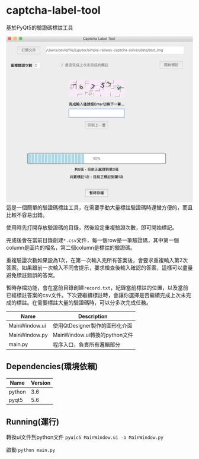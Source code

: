 # captcha-label-tool
基於PyQt5的驗證碼標註工具

![image](./img/captcha-label-tool.png)
這是一個簡單的驗證碼標註工具，在需要手動大量標註驗證碼時還蠻方便的，而且比較不容易出錯。

使用時先打開存放驗證碼的目錄，然後設定重複驗證次數，即可開始標記。

完成後會在當前目錄創建```*.csv```文件，每一個row是一筆驗證碼，其中第一個column是圖片的檔名，第二個column是標註的驗證碼。

重複驗證次數如果設為1次，在第一次輸入完所有答案後，會要求重複輸入第2次答案。如果跟前一次輸入不同會提示，要求檢查後輸入確認的答案，這樣可以盡量避免標註錯誤的答案。

暫時存檔功能，會在當前目錄創建```record.txt```，紀錄當前標註的位置，以及當前已經標註答案的csv文件。下次要繼續標註時，會讓你選擇是否繼續完成上次未完成的標註。在需要標註大量的驗證碼時，可以分多次完成任務。

|Name|Description|
|----|----|
|MainWindow.ui|使用QtDesigner製作的圖形化介面|
|MainWindow.py|MainWindow.ui轉換的python文件|
|main.py|程序入口，負責所有邏輯部分|

## Dependencies(環境依賴)
|Name|Version|
|----|----|
|python|3.6|
|pyqt5|5.6|

## Running(運行)
轉換ui文件到python文件
```pyuic5 MainWindow.ui -o MainWindow.py```

啟動
```python main.py```
